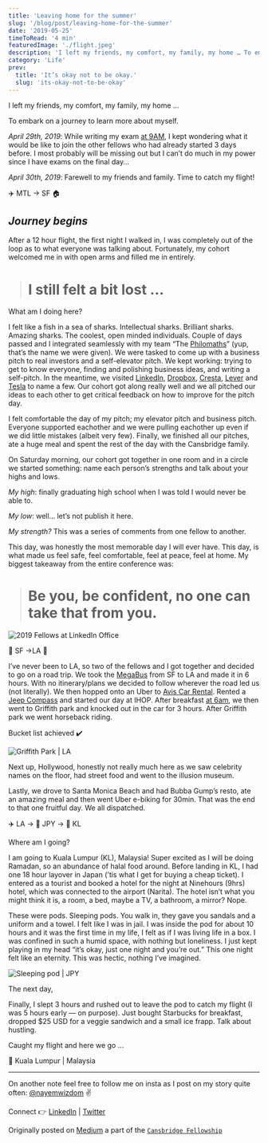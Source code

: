 ```yaml
---
title: 'Leaving home for the summer'
slug: '/blog/post/leaving-home-for-the-summer'
date: '2019-05-25'
timeToRead: '4 min'
featuredImage: './flight.jpeg'
description: 'I left my friends, my comfort, my family, my home … To embark on a journey to learn more about myself'
category: 'Life'
prev:
  title: 'It’s okay not to be okay.'
  slug: 'its-okay-not-to-be-okay'
---
```


I left my friends, my comfort, my family, my home …

To embark on a journey to learn more about myself.

_April 29th, 2019_: While writing my exam [at 9AM](<javascript:void(0)>), I kept wondering what it would be like to join the other fellows who had already started 3 days before. I most probably will be missing out but I can’t do much in my power since I have exams on the final day…

_April 30th, 2019_: Farewell to my friends and family. Time to catch my flight!

✈️ MTL → SF 🏠

## _Journey begins_

After a 12 hour flight, the first night I walked in, I was completely out of the loop as to what everyone was talking about. Fortunately, my cohort welcomed me in with open arms and filled me in entirely.

> # I still felt a bit lost …

What am I doing here?

I felt like a fish in a sea of sharks. Intellectual sharks. Brilliant sharks. Amazing sharks. The coolest, open minded individuals. Couple of days passed and I integrated seamlessly with my team “The [Philomaths](https://en.wikipedia.org/wiki/Philomaths)” (yup, that’s the name we were given). We were tasked to come up with a business pitch to real investors and a self-elevator pitch. We kept working: trying to get to know everyone, finding and polishing business ideas, and writing a self-pitch. In the meantime, we visited [LinkedIn](https://linkedin.com), [Dropbox](https://www.dropbox.com/), [Cresta](https://www.cresta.ai/), [Lever](https://www.lever.co/) and [Tesla](https://www.tesla.com/) to name a few. Our cohort got along really well and we all pitched our ideas to each other to get critical feedback on how to improve for the pitch day.

I felt comfortable the day of my pitch; my elevator pitch and business pitch. Everyone supported eachother and we were pulling eachother up even if we did little mistakes (albeit very few). Finally, we finished all our pitches, ate a huge meal and spent the rest of the day with the Cansbridge family.

On Saturday morning, our cohort got together in one room and in a circle we started something: name each person’s strengths and talk about your highs and lows.

_My high_: finally graduating high school when I was told I would never be able to.

_My low_: well… let’s not publish it here.

_My strength?_ This was a series of comments from one fellow to another.

This day, was honestly the most memorable day I will ever have. This day, is what made us feel safe, feel comfortable, feel at peace, feel at home. My biggest takeaway from the entire conference was:

> # Be you, be confident, no one can take that from you.

![2019 Fellows at LinkedIn Office](https://cdn-images-1.medium.com/max/12000/1*kZtwrbOvQ6wWET_BxWHjYw.jpeg)

🚎 SF →LA 🚙

I’ve never been to LA, so two of the fellows and I got together and decided to go on a road trip. We took the [MegaBus](https://www.megabus.com/) from SF to LA and made it in 6 hours. With no itinerary/plans we decided to follow wherever the road led us (not literally). We then hopped onto an Uber to [Avis Car Rental](https://www.avis.com/en/home). Rented a [Jeep Compass](https://www.jeep.com/compass.html) and started our day at IHOP. After breakfast [at 6am](<javascript:void(0)>), we then went to Griffith park and knocked out in the car for 3 hours. After Griffith park we went horseback riding.

Bucket list achieved ✔️

![Griffith Park | LA](https://cdn-images-1.medium.com/max/2048/1*lvbWAXcsAYrtxtjU0MxxWQ.jpeg)

Next up, Hollywood, honestly not really much here as we saw celebrity names on the floor, had street food and went to the illusion museum.

Lastly, we drove to Santa Monica Beach and had Bubba Gump’s resto, ate an amazing meal and then went Uber e-biking for 30min. That was the end to that one fruitful day. We all dispatched.

✈️ LA → 🏨 JPY → 🏡 KL

Where am I going?

I am going to Kuala Lumpur (KL), Malaysia! Super excited as I will be doing Ramadan, so an abundance of halal food around. Before landing in KL, I had one 18 hour layover in Japan (’tis what I get for buying a cheap ticket). I entered as a tourist and booked a hotel for the night at Ninehours (9hrs) hotel, which was connected to the airport (Narita). The hotel isn’t what you might think it is, a room, a bed, maybe a TV, a bathroom, a mirror? Nope.

These were pods. Sleeping pods. You walk in, they gave you sandals and a uniform and a towel. I felt like I was in jail. I was inside the pod for about 10 hours and it was the first time in my life, I felt as if I was living life in a box. I was confined in such a humid space, with nothing but loneliness. I just kept playing in my head “it’s okay, just one night and you’re out.” This one night felt like an eternity. This was hectic, nothing I’ve imagined.

![Sleeping pod | JPY](https://cdn-images-1.medium.com/max/2000/1*-O9NsW5qExqtU1DpM58nVA.png)

The next day,

Finally, I slept 3 hours and rushed out to leave the pod to catch my flight (I was 5 hours early — on purpose). Just bought Starbucks for breakfast, dropped $25 USD for a veggie sandwich and a small ice frapp. Talk about hustling.

Caught my flight and here we go …

🏡 Kuala Lumpur | Malaysia

---

On another note feel free to follow me on insta as I post on my story quite often: [@nayemwizdom](https://www.instagram.com/nayemwizdom/) ✌️

Connect 👉 [LinkedIn](https://www.linkedin.com/in/nayemalam/) | [Twitter](https://twitter.com/nayemwizdom)

Originally posted on [Medium](https://medium.com/@nayemalam/leaving-home-for-the-summer-a3266a032d9a) a part of the [`Cansbridge Fellowship`](https://cansbridgefellowship.com/)
